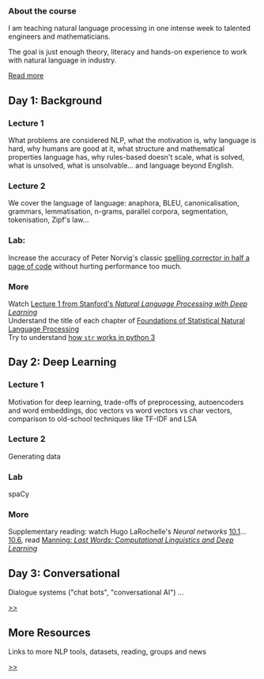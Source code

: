 
### About the course

I am teaching natural language processing in one intense week to talented engineers and mathematicians.

The goal is just enough theory, literacy and hands-on experience to work with natural language in industry.

[Read more](/about)

## Day 1: Background

### Lecture 1

What problems are considered NLP, what the motivation is, why language is hard, why humans are good at it, what structure and mathematical properties language has, why rules-based doesn't scale, what is solved, what is unsolved, what is unsolvable… and language beyond English.

### Lecture 2
We cover the language of language: anaphora, BLEU, canonicalisation, grammars, lemmatisation, n-grams, parallel corpora, segmentation, tokenisation, Zipf's law...

### Lab:
Increase the accuracy of Peter Norvig's classic [spelling corrector in half a page of code](http://norvig.com/spell-correct.html) without hurting performance too much.

### More
Watch [Lecture 1 from Stanford's *Natural Language Processing with Deep Learning*](https://www.youtube.com/watch?v=OQQ-W_63UgQ)  
Understand the title of each chapter of [Foundations of Statistical Natural Language Processing](https://nlp.stanford.edu/fsnlp/)  
Try to understand [how `str` works in python 3](https://docs.python.org/3/howto/unicode.html#python-s-unicode-support)

## Day 2: Deep Learning

### Lecture 1
Motivation for deep learning, trade-offs of preprocessing, autoencoders and word embeddings, doc vectors vs word vectors vs char vectors, comparison to old-school techniques like TF-IDF and LSA

### Lecture 2
Generating data

### Lab
spaCy

### More
Supplementary reading: watch Hugo LaRochelle's *Neural networks* [10.1](https://www.youtube.com/watch?v=OzZIOiMVUyM&list=PL6Xpj9I5qXYEcOhn7TqghAJ6NAPrNmUBH&index=79)... [10.6](https://www.youtube.com/watch?v=FoDz01QNSiY&index=84&list=PL6Xpj9I5qXYEcOhn7TqghAJ6NAPrNmUBH), read [Manning: *Last Words: Computational Linguistics and Deep Learning*](mitp.nautil.us/article/170/last-words-computational-linguistics-and-deep-learning)

## Day 3: Conversational

Dialogue systems ("chat bots", "conversational AI") ...

[>>](/conversational)

## More Resources

Links to more NLP tools, datasets, reading, groups and news

[>>](/resources)
